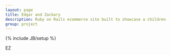 ```yaml
---
layout: page
title: Edgar and Zackary
description: Ruby on Rails ecommerce site built to showcase a children's ministry
group: project
---
```

{% include JB/setup %}

EZ